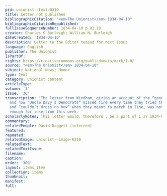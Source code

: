 ```yaml
---
pid: unionist--text-0310
title: Letter not published
bibliographicCitation: "<em>The Unionist</em> 1834-04-10"
bibliographicCitationRepublished: 
fullIssueSequenceNumber: 1834-04-10 p.02.10
creator: Charles C Burleigh; William H. Burleigh
dateCreated: '1834-04-10'
description: Letter to the Editor teased for next issue
language: English
publisher: The Unionist
IsPartOf: 
rights: https://creativecommons.org/publicdomain/mark/1.0/
source: "<em>The Unionist</em> 1834-04-10"
subject: National News; Humor
type: Text
category: Unionist content
articleType: 
volume: '1'
issue: '36'
transcription: 'The letter from Windham, giving an account of the “general muster,”
  and how “Uncle Davy’s Democrats” missed fire every time they tried their pieces,
  and “couldn’t dress no how” when they meant to march in line, was not received early
  enough for insertion this week. '
scholarlyNotes: This letter would, therefore , be a part of 1:37 1834-04-17 Unionist
commentary: 
relatedPeople: David Daggett (inferred)
featured: 
repeated: 
relatedImage: unionist--image-0210
relatedText: 
relatedTextIssue: 
filename: 
caption: 
order: '309'
layout: items_item
collection: items
thumbnail: 
manifest: 
full: 
---
```

